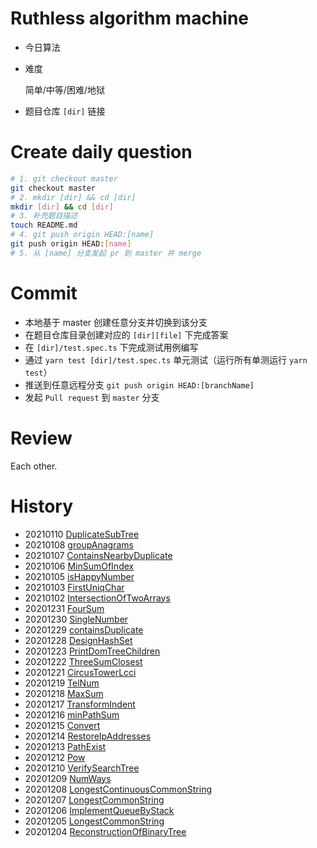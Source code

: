 # Ruthless algorithm machine

- 今日算法

- 难度

  简单/中等/困难/地狱

- 题目仓库 `[dir]` 链接

# Create daily question

```bash
# 1. git checkout master
git checkout master
# 2. mkdir [dir] && cd [dir]
mkdir [dir] && cd [dir]
# 3. 补充题目描述
touch README.md
# 4. git push origin HEAD:[name]
git push origin HEAD:[name]
# 5. 从 [name] 分支发起 pr 到 master 并 merge
```

# Commit

- 本地基于 master 创建任意分支并切换到该分支
- 在题目仓库目录创建对应的 `[dir][file]` 下完成答案
- 在 `[dir]/test.spec.ts` 下完成测试用例编写
- 通过 `yarn test [dir]/test.spec.ts` 单元测试（运行所有单测运行 `yarn test`）
- 推送到任意远程分支 `git push origin HEAD:[branchName]`
- 发起 `Pull request` 到 `master` 分支

# Review

Each other.

# History
- 20210110 [DuplicateSubTree](https://github.com/Unit7419/LeetCode/tree/master/DuplicateSubTree)
- 20210108 [groupAnagrams](https://github.com/Unit7419/LeetCode/tree/master/groupAnagrams)
- 20210107 [ContainsNearbyDuplicate](https://github.com/Unit7419/LeetCode/tree/master/ContainsNearbyDuplicate)
- 20210106 [MinSumOfIndex](https://github.com/Unit7419/LeetCode/tree/master/MinSumOfIndex)
- 20210105 [isHappyNumber](https://github.com/Unit7419/LeetCode/tree/master/isHappyNumber)
- 20210103 [FirstUniqChar](https://github.com/Unit7419/LeetCode/tree/master/FirstUniqChar)
- 20210102 [IntersectionOfTwoArrays](https://github.com/Unit7419/LeetCode/tree/master/IntersectionOfTwoArrays)
- 20201231 [FourSum](https://github.com/Unit7419/LeetCode/tree/master/FourSum)
- 20201230 [SingleNumber](https://github.com/Unit7419/LeetCode/tree/master/SingleNumber)
- 20201229 [containsDuplicate](https://github.com/Unit7419/LeetCode/tree/master/containsDuplicate)
- 20201228 [DesignHashSet](https://github.com/Unit7419/LeetCode/tree/master/DesignHashSet)
- 20201223 [PrintDomTreeChildren](https://github.com/Unit7419/LeetCode/tree/master/PrintDomTreeChildren)
- 20201222 [ThreeSumClosest](https://github.com/Unit7419/LeetCode/tree/master/ThreeSumClosest)
- 20201221 [CircusTowerLcci](https://github.com/Unit7419/LeetCode/tree/master/CircusTowerLcci)
- 20201219 [TelNum](https://github.com/Unit7419/LeetCode/tree/master/telNum)
- 20201218 [MaxSum](https://github.com/Unit7419/LeetCode/tree/master/maxSum)
- 20201217 [TransformIndent](https://github.com/Unit7419/LeetCode/tree/master/TransformIndent)
- 20201216 [minPathSum](https://github.com/Unit7419/LeetCode/tree/master/minPathSum)
- 20201215 [Convert](https://github.com/Unit7419/LeetCode/tree/master/Convert)
- 20201214 [RestoreIpAddresses](https://github.com/Unit7419/LeetCode/tree/master/RestoreIpAddresses)
- 20201213 [PathExist](https://github.com/Unit7419/LeetCode/tree/master/pathExist)
- 20201212 [Pow](https://github.com/Unit7419/LeetCode/tree/master/pow)
- 20201210 [VerifySearchTree](https://github.com/Unit7419/LeetCode/tree/master/verifySearchTree)
- 20201209 [NumWays](https://github.com/Unit7419/LeetCode/tree/master/numWays)
- 20201208 [LongestContinuousCommonString](https://github.com/Unit7419/LeetCode/tree/master/LongestContinuousCommonString)
- 20201207 [LongestCommonString](https://github.com/Unit7419/LeetCode/tree/master/LongestCommonString)
- 20201206 [ImplementQueueByStack](https://github.com/Unit7419/LeetCode/tree/master/ImplementQueueByStack)
- 20201205 [LongestCommonString](https://github.com/Unit7419/LeetCode/tree/master/LongestCommonString)
- 20201204 [ReconstructionOfBinaryTree](https://github.com/Unit7419/LeetCode/tree/master/ReconstructionOfBinaryTree)
